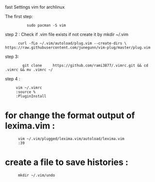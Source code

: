 fast Settings vim for archlinux 

The first step:

              sudo pacman -S vim  
              
step 2 : Check if .vim file exists  if not create it by mkdir ~/.vim 
 
          curl -fLo ~/.vim/autoload/plug.vim --create-dirs \
    https://raw.githubusercontent.com/junegunn/vim-plug/master/plug.vim     

step 3:

            git clone     https://github.com/rami3877/.vimrc.git && cd .vimrc && mv .vimrc ~/
            
step 4 : 

         vim ~/.vimrc
         :source %
         :PluginInstall
# for change the format output of lexima.vim :
          vim ~/.vim/plugged/lexima.vim/autoload/lexima.vim
          :39
# create a file to save histories :
          mkdir ~/.vim/undo
